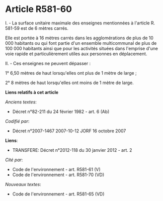 # Article R581-60

I. - La surface unitaire maximale des enseignes mentionnées à l'article R. 581-59 est de 6 mètres carrés.

Elle est portée à 16 mètres carrés dans les agglomérations de plus de 10 000 habitants ou qui font partie d'un ensemble
multicommunal de plus de 100 000 habitants ainsi que pour les activités situées dans l'emprise d'une voie rapide et
particulièrement utiles aux personnes en déplacement.

II. - Ces enseignes ne peuvent dépasser :

1° 6,50 mètres de haut lorsqu'elles ont plus de 1 mètre de large ;

2° 8 mètres de haut lorsqu'elles ont moins de 1 mètre de large.

**Liens relatifs à cet article**

_Anciens textes_:

  - Décret n°82-211 du 24 février 1982 - art. 6 (Ab)

_Codifié par_:

  - Décret n°2007-1467 2007-10-12 JORF 16 octobre 2007

**Liens**:

  - TRANSFERE: Décret n°2012-118 du 30 janvier 2012 - art. 2

_Cité par_:

  - Code de l'environnement - art. R581-61 (V)
  - Code de l'environnement - art. R581-70 (VD)

_Nouveaux textes_:

  - Code de l'environnement - art. R581-65 (VD)

